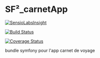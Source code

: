 # SF²_carnetApp
[![SensioLabsInsight](https://insight.sensiolabs.com/projects/6825de2b-0479-4bf5-9eb0-f764ce02bd6e/big.png)](https://insight.sensiolabs.com/projects/6825de2b-0479-4bf5-9eb0-f764ce02bd6e)

[![Build Status](https://travis-ci.org/llaull/mySymfony2.svg?branch=master)](https://travis-ci.org/llaull/mySymfony2)

[![Coverage Status](https://coveralls.io/repos/github/llaull/mySymfony2/badge.svg?branch=master)](https://coveralls.io/github/llaull/mySymfony2?branch=master)

bundle symfony pour l'app carnet de voyage
